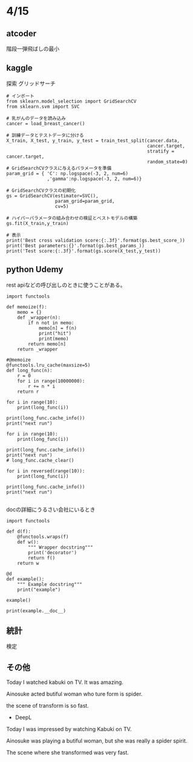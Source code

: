 # 4/15

## atcoder

階段一弾飛ばしの最小

## kaggle

探索
グリッドサーチ

```
# インポート
from sklearn.model_selection import GridSearchCV
from sklearn.svm import SVC

# 乳がんのデータを読み込み
cancer = load_breast_cancer()

# 訓練データとテストデータに分ける
X_train, X_test, y_train, y_test = train_test_split(cancer.data,
                                                    cancer.target,
                                                    stratify = cancer.target,
                                                    random_state=0)
# GridSearchCVクラスに与えるパラメータを準備
param_grid = { 'C': np.logspace(-3, 2, num=6)
               ,'gamma':np.logspace(-3, 2, num=6)}

# GridSearchCVクラスの初期化
gs = GridSearchCV(estimator=SVC(),
                  param_grid=param_grid,
                  cv=5)

# ハイパーパラメータの組み合わせの検証とベストモデルの構築
gs.fit(X_train,y_train)

# 表示
print('Best cross validation score:{:.3f}'.format(gs.best_score_))
print('Best parameters:{}'.format(gs.best_params_))
print('Test score:{:.3f}'.format(gs.score(X_test,y_test))
```

## python Udemy

rest apiなどの呼び出しのときに使うことがある。
```
import functools

def memoize(f):
    memo = {}
    def _wrapper(n):
        if n not in memo:
            memo[n] = f(n)
            print("hit")
            print(memo)
        return memo[n]
    return _wrapper

#@memoize
@functools.lru_cache(maxsize=5)
def long_func(n):
    r = 0
    for i in range(10000000):
        r += n * i
    return r

for i in range(10):
    print(long_func(i))

print(long_func.cache_info())
print("next run")

for i in range(10):
    print(long_func(i))

print(long_func.cache_info())
print("next run")
# long_func.cache_clear()

for i in reversed(range(10)):
    print(long_func(i))

print(long_func.cache_info())
print("next run")


```

docの詳細にうるさい会社にいるとき
```
import functools

def d(f):
    @functools.wraps(f)
    def w():
        """ Wrapper docstring"""
        print('decorator')
        return f()
    return w

@d
def example():
    """ Example docstring"""
    print("example")

example()

print(example.__doc__)

```


## 統計

検定

## その他

Today I watched kabuki on TV. It was amazing.

Ainosuke acted butiful woman who ture form is spider.

the scene of transform is so fast.


- DeepL

Today I was impressed by watching Kabuki on TV.

Ainosuke was playing a butiful woman, but she was really a spider spirit.

The scene where she transformed was very fast.
